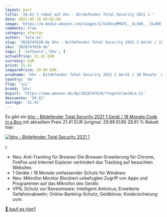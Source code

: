 ```yaml
---
layout: post
title: '28.61 % rabat auf bhv - Bitdefender Total Security 2021 1 '
date: 2021-05-18 00:02:04
image: 'https://m.media-amazon.com/images/I/518UvyMM4TL._SL500_._SL400_.jpg'
comments: true
category: ofertas
author: 'tole.es'
slug: '3828747620-de bhv - Bitdefender Total Security 2021 1 Gerät / 18 Monate...'
sku: '3828747620-de'
tags: [ 'Software','bhv', ]
actualPrice: 21.41 EUR
currency: EUR
price: 21.41
comparePrice: 29.99 EUR
prodname: 'bhv - Bitdefender Total Security 2021 1 Gerät / 18 Monate  Code in a Box '
country: 'de'
flag: '🇩🇪'
brand: 'bhv'
buyurl: 'https://www.amazon.de/dp/3828747620/?tag=tolees0ca-21'
descuento: '28.61'
average: '21.41'
---
```


Es gibt ein [bhv - Bitdefender Total Security 2021 1 Gerät / 18 Monate  Code in a Box ](https://www.amazon.de/dp/3828747620/?tag=tolees0ca-21) mit aktuellem Preis 21.41 EUR (original: 29.99 EUR) 28.61 % Rabatt hier:

[![bhv - Bitdefender Total Security 2021 1 ](https://m.media-amazon.com/images/I/518UvyMM4TL._SL500_._SL400_.jpg)](https://www.amazon.de/dp/3828747620/?tag=tolees0ca-21)

ℹ️:

- Neu: Anti-Tracking für Browser Die Browser-Erweiterung für Chrome, FireFox und Internet Explorer verhindert das Tracking auf besuchten Websites
- 1 Geräte / 18 Monate umfassender Schutz für Windows
- Neu: Mikrofon Monitor Blockiert unbefugten Zugriff von Apps und Programmen auf das Mikrofon des Geräts
- VPN; Schutz vor Ransomware; Intelligent Antivirus; Erweiterte Gefahrenabwehr; Online-Banking-Schutz; Geldbörse; Kindersicherung uvm.

[🛒 kauf es hier!!](https://www.amazon.de/dp/3828747620/?tag=tolees0ca-21)
